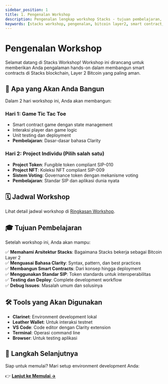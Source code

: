 ```yaml
---
sidebar_position: 1
title: 1. Pengenalan Workshop
description: Pengenalan lengkap workshop Stacks - tujuan pembelajaran, tools yang digunakan, dan persiapan untuk membangun smart contracts di Bitcoin Layer 2
keywords: [stacks workshop, pengenalan, bitcoin layer2, smart contract, clarity language, leather wallet, clarinet]
---
```


# Pengenalan Workshop

Selamat datang di Stacks Workshop! Workshop ini dirancang untuk memberikan Anda pengalaman hands-on dalam membangun smart contracts di Stacks blockchain, Layer 2 Bitcoin yang paling aman.

## 🎯 Apa yang Akan Anda Bangun

Dalam 2 hari workshop ini, Anda akan membangun:

### Hari 1: Game Tic Tac Toe
- Smart contract game dengan state management
- Interaksi player dan game logic
- Unit testing dan deployment
- **Pembelajaran**: Dasar-dasar bahasa Clarity

### Hari 2: Project Individu (Pilih salah satu)
- **Project Token**: Fungible token compliant SIP-010
- **Project NFT**: Koleksi NFT compliant SIP-009  
- **Sistem Voting**: Governance token dengan mekanisme voting
- **Pembelajaran**: Standar SIP dan aplikasi dunia nyata

## 🗓️ Jadwal Workshop

Lihat detail jadwal workshop di [Ringkasan Workshop](./intro.md).

## 🎓 Tujuan Pembelajaran

Setelah workshop ini, Anda akan mampu:

✅ **Memahami Arsitektur Stacks**: Bagaimana Stacks bekerja sebagai Bitcoin Layer 2  
✅ **Menguasai Bahasa Clarity**: Syntax, pattern, dan best practices  
✅ **Membangun Smart Contracts**: Dari konsep hingga deployment  
✅ **Menggunakan Standar SIP**: Token standards untuk interoperabilitas  
✅ **Testing dan Deploy**: Complete development workflow  
✅ **Debug Issues**: Masalah umum dan solusinya  

## 🛠️ Tools yang Akan Digunakan

- **Clarinet**: Environment development lokal
- **Leather Wallet**: Untuk interaksi testnet
- **VS Code**: Code editor dengan Clarity extension
- **Terminal**: Operasi command line
- **Browser**: Untuk testing aplikasi

## 🚀 Langkah Selanjutnya

Siap untuk memulai? Mari setup environment development Anda:

👉 **[Lanjut ke Memulai →](../02-getting-started/)**
